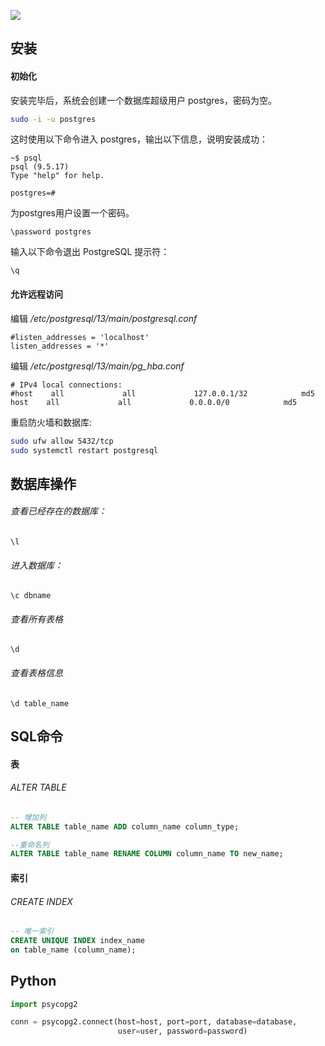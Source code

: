 ![](http://8.134.51.249/images/PostgreSQL.png)

## 安装

#### 初始化
安装完毕后，系统会创建一个数据库超级用户 postgres，密码为空。

```bash
sudo -i -u postgres
```

这时使用以下命令进入 postgres，输出以下信息，说明安装成功：
```
~$ psql
psql (9.5.17)
Type "help" for help.

postgres=#
```
为postgres用户设置一个密码。
```
\password postgres
```

输入以下命令退出 PostgreSQL 提示符：
```
\q
```

#### 允许远程访问

编辑 */etc/postgresql/13/main/postgresql.conf*

```
#listen_addresses = 'localhost'
listen_addresses = '*'
```

编辑 */etc/postgresql/13/main/pg_hba.conf*

```
# IPv4 local connections:
#host    all             all             127.0.0.1/32            md5
host    all             all             0.0.0.0/0            md5
```

重启防火墙和数据库:

```bash
sudo ufw allow 5432/tcp
sudo systemctl restart postgresql
```



## 数据库操作

###### 查看已经存在的数据库：

```
\l
```

###### 进入数据库：

```
\c dbname
```

###### 查看所有表格

```
\d
```
###### 查看表格信息

```
\d table_name
```

## SQL命令

#### 表
###### ALTER TABLE

```sql
-- 增加列
ALTER TABLE table_name ADD column_name column_type;

--重命名列
ALTER TABLE table_name RENAME COLUMN column_name TO new_name;
```

#### 索引
###### CREATE INDEX

```sql
-- 唯一索引
CREATE UNIQUE INDEX index_name
on table_name (column_name);
```

## Python

```python
import psycopg2

conn = psycopg2.connect(host=host, port=port, database=database,
                        user=user, password=password)
```

